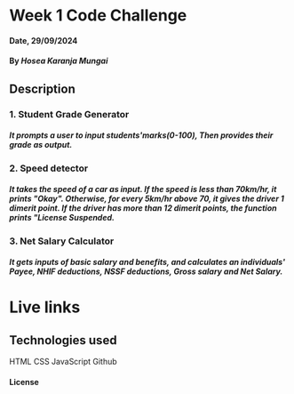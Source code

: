 # Week 1 Code Challenge

#### Date, 29/09/2024

#### By *Hosea Karanja Mungai*

## Description

### 1. Student Grade Generator

##### It prompts a user to input students'marks(0-100),  Then provides their grade as output.

### 2. Speed detector

##### It takes the speed of a car as input. If the speed is less than 70km/hr, it prints "Okay". Otherwise, for every 5km/hr above 70, it gives the driver 1 dimerit point. If the driver has more than 12 dimerit points, the function prints "License Suspended.

### 3. Net Salary Calculator

##### It gets inputs of basic salary and benefits, and calculates an individuals' Payee, NHIF deductions, NSSF deductions, Gross salary and Net Salary.

# Live links



## Technologies used
HTML
CSS
JavaScript
Github

#### License
